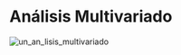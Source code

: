 # Análisis Multivariado

![un_an_lisis_multivariado](https://github.com/user-attachments/assets/67e09534-ac0a-47b4-86f4-e482b1b59c50)

